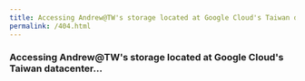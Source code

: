 ```yaml
---
title: Accessing Andrew@TW's storage located at Google Cloud's Taiwan datacenter...
permalink: /404.html
---
```


### Accessing Andrew@TW's storage located at Google Cloud's Taiwan datacenter...

<script>
  var location = "https://storage.googleapis.com/andrew.at.tw"+window.location.pathname;
  window.location.replace(location);
  setTimeout(function() {
    document.write("<a href='"+location+"'>Click here to access.</a>");
  }, 1000);
</script>
